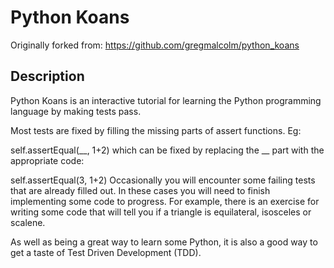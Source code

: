 # Python Koans

Originally forked from: https://github.com/gregmalcolm/python_koans

## Description
Python Koans is an interactive tutorial for learning the Python programming language by making tests pass.

Most tests are fixed by filling the missing parts of assert functions. Eg:

self.assertEqual(__, 1+2)
which can be fixed by replacing the __ part with the appropriate code:

self.assertEqual(3, 1+2)
Occasionally you will encounter some failing tests that are already filled out. In these cases you will need to finish implementing some code to progress. For example, there is an exercise for writing some code that will tell you if a triangle is equilateral, isosceles or scalene.

As well as being a great way to learn some Python, it is also a good way to get a taste of Test Driven Development (TDD).